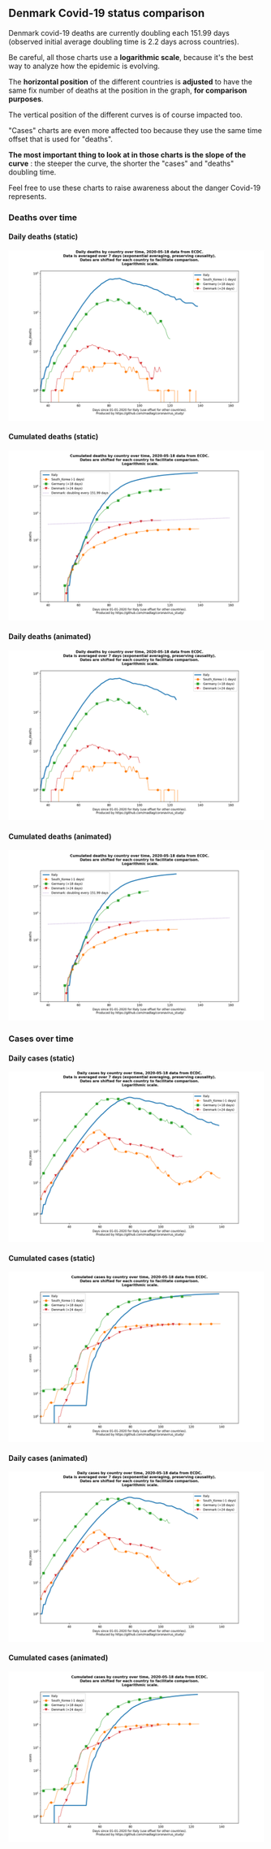 ## Denmark Covid-19 status comparison 

Denmark covid-19 deaths are currently doubling each 151.99 days (observed initial average doubling time is 2.2 days across countries).



Be careful, all those charts use a **logarithmic scale**, because it's the best way to analyze how the epidemic is evolving.
 
The **horizontal position** of the different countries is **adjusted** to have the same fix number of deaths at the position in the graph, **for comparison purposes**.

The vertical position of the different curves is of course impacted too.

"Cases" charts are even more affected too because they use the same time offset that is used for "deaths".

**The most important thing to look at in those charts is the slope of the curve** : the steeper the curve, the shorter the "cases" and "deaths" doubling time.

Feel free to use these charts to raise awareness about the danger Covid-19 represents. 


 
### Deaths over time
 
#### Daily deaths (static)
![Denmark covid-19 daily deaths static chart](https://raw.githubusercontent.com/madlag/coronavirus_study/master/notebooks/graphs/2020-05-18/countries/Denmark/2020-05-18_Denmark_day_deaths.png "Denmark covid-19 day_deaths static chart")   
 
#### Cumulated deaths (static)
![Denmark covid-19 cumulated deaths static chart](https://raw.githubusercontent.com/madlag/coronavirus_study/master/notebooks/graphs/2020-05-18/countries/Denmark/2020-05-18_Denmark_deaths.png "Denmark covid-19 deaths static chart")   
 
#### Daily deaths (animated)
![Denmark covid-19 daily deaths animated chart](https://raw.githubusercontent.com/madlag/coronavirus_study/master/notebooks/graphs/2020-05-18/countries/Denmark/2020-05-18_Denmark_day_deaths.gif "Denmark covid-19 day_deaths animated chart")   
 
#### Cumulated deaths (animated)
![Denmark covid-19 cumulated deaths animated chart](https://raw.githubusercontent.com/madlag/coronavirus_study/master/notebooks/graphs/2020-05-18/countries/Denmark/2020-05-18_Denmark_deaths.gif "Denmark covid-19 deaths animated chart")   

 
### Cases over time
 
#### Daily cases (static)
![Denmark covid-19 daily cases static chart](https://raw.githubusercontent.com/madlag/coronavirus_study/master/notebooks/graphs/2020-05-18/countries/Denmark/2020-05-18_Denmark_day_cases.png "Denmark covid-19 day_cases static chart")   
 
#### Cumulated cases (static)
![Denmark covid-19 cumulated cases static chart](https://raw.githubusercontent.com/madlag/coronavirus_study/master/notebooks/graphs/2020-05-18/countries/Denmark/2020-05-18_Denmark_cases.png "Denmark covid-19 cases static chart")   
 
#### Daily cases (animated)
![Denmark covid-19 daily cases animated chart](https://raw.githubusercontent.com/madlag/coronavirus_study/master/notebooks/graphs/2020-05-18/countries/Denmark/2020-05-18_Denmark_day_cases.gif "Denmark covid-19 day_cases animated chart")   
 
#### Cumulated cases (animated)
![Denmark covid-19 cumulated cases animated chart](https://raw.githubusercontent.com/madlag/coronavirus_study/master/notebooks/graphs/2020-05-18/countries/Denmark/2020-05-18_Denmark_cases.gif "Denmark covid-19 cases animated chart")   

